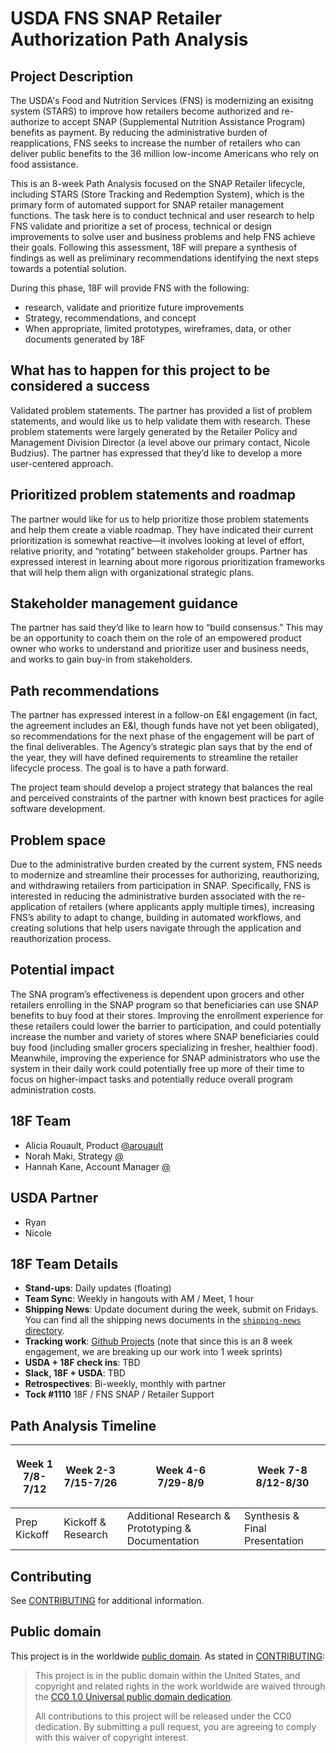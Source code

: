 # USDA FNS SNAP Retailer Authorization Path Analysis

## Project Description

The USDA's Food and Nutrition Services (FNS) is modernizing an exisitng system (STARS) to improve how retailers become authorized and re-authorize to accept SNAP (Supplemental Nutrition Assistance Program) benefits as payment. By reducing the administrative burden of reapplications, FNS seeks to increase the number of retailers who can deliver public benefits to the 36 million low-income Americans who rely on food assistance. 

This is an 8-week Path Analysis focused on the SNAP Retailer lifecycle, including STARS (Store Tracking and Redemption System), which is the primary form of automated support for SNAP retailer management functions. The task here is to conduct technical and user research to help FNS validate and prioritize a set of process, technical or design improvements to solve user and business problems and help FNS achieve their goals. Following this assessment, 18F will prepare a synthesis of findings as well as preliminary recommendations identifying the next steps towards a potential solution.

During this phase, 18F will provide FNS with the following:

- research, validate and prioritize future improvements 
- Strategy, recommendations, and concept
- When appropriate, limited prototypes, wireframes, data, or other documents generated by 18F

## What has to happen for this project to be considered a success 
Validated problem statements. The partner has provided a list of problem statements, and would like us to help validate them with research. These problem statements were largely generated by the Retailer Policy and Management Division Director (a level above our primary contact, Nicole Budzius). The partner has expressed that they’d like to develop a more user-centered approach.

## Prioritized problem statements and roadmap
The partner would like for us to help prioritize those problem statements and help them create a viable roadmap. They have indicated their current prioritization is somewhat reactive—it involves looking at level of effort, relative priority, and “rotating” between stakeholder groups. Partner has expressed interest in learning about more rigorous prioritization frameworks that will help them align with organizational strategic plans. 

## Stakeholder management guidance
The partner has said they’d like to learn how to “build consensus.” This may be an opportunity to coach them on the role of an empowered product owner who works to understand and prioritize user and business needs, and works to gain buy-in from stakeholders. 

## Path recommendations
The partner has expressed interest in a follow-on E&I engagement (in fact, the agreement includes an E&I, though funds have not yet been obligated), so recommendations for the next phase of the engagement will be part of the final deliverables.
The Agency’s strategic plan says that by the end of the year, they will have defined requirements to streamline the retailer lifecycle process. The goal is to have a path forward.

The project team should develop a project strategy that balances the real and perceived constraints of the partner with known best practices for agile software development.

## Problem space
Due to the administrative burden created by the current system, FNS needs to modernize and streamline their processes for authorizing, reauthorizing, and withdrawing retailers from participation in SNAP. Specifically, FNS is interested in reducing the administrative burden associated with the re-application of retailers (where applicants apply multiple times), increasing FNS’s ability to adapt to change, building in automated workflows, and creating solutions that help users navigate through the application and reauthorization process.

## Potential impact
The SNA program’s effectiveness is dependent upon grocers and other retailers enrolling in the SNAP program so that beneficiaries can use SNAP benefits to buy food at their stores. Improving the enrollment experience for these retailers could lower the barrier to participation, and could potentially increase the number and variety of stores where SNAP beneficiaries could buy food (including smaller grocers specializing in fresher, healthier food). Meanwhile, improving the experience for SNAP administrators who use the system in their daily work could potentially free up more of their time to focus on higher-impact tasks and potentially reduce overall program administration costs.


## 18F Team

- Alicia Rouault, Product [@arouault](https://github.com/arouault)
- Norah Maki, Strategy [@](https://github.com/)
- Hannah Kane, Account Manager [@](https://github.com/)

## USDA Partner
- Ryan 
- Nicole 


## 18F Team Details 

- **Stand-ups**: Daily updates (floating) 
- **Team Sync**: Weekly in hangouts with AM / Meet, 1 hour
- **Shipping News**: Update document during the week, submit on Fridays. You can
  find all the shipping news documents in the [`shipping-news`
  directory](./shipping-news).
- **Tracking work**: [Github Projects](https://github.com/18F/SNAP-Retailer-Authorization/projects) (note that since this is an 8 week engagement, we are breaking up our work into 1 week sprints)
- **USDA + 18F check ins**: TBD
- **Slack, 18F + USDA**: TBD
- **Retrospectives**: Bi-weekly, monthly with partner
- **Tock #1110** 18F / FNS SNAP / Retailer Support 

[slack-channel]: https://gsa-tts.slack.com/hs-snap-retailers

## Path Analysis Timeline

| <p align=center> Week 1 <br> 7/8-7/12 </p> | <p align=center> Week 2-3 <br> 7/15-7/26 </p> | <p align=center> Week 4-6 <br> 7/29-8/9 </p> | <p align=center> Week 7-8 <br> 8/12-8/30 </p> |
| ------ | -------- | -------- | -------- |
| Prep Kickoff | Kickoff & Research | Additional Research & Prototyping & Documentation | Synthesis & Final Presentation |


## Contributing

See [CONTRIBUTING](CONTRIBUTING.md) for additional information.

## Public domain

This project is in the worldwide [public domain](LICENSE.md). As stated in [CONTRIBUTING](CONTRIBUTING.md):

> This project is in the public domain within the United States, and copyright
> and related rights in the work worldwide are waived through the [CC0 1.0
> Universal public domain dedication](https://creativecommons.org/publicdomain/zero/1.0/).
>
> All contributions to this project will be released under the CC0 dedication.
> By submitting a pull request, you are agreeing to comply with this waiver of
> copyright interest.
